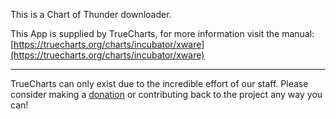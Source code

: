This is a Chart of Thunder downloader.

This App is supplied by TrueCharts, for more information visit the manual: [https://truecharts.org/charts/incubator/xware](https://truecharts.org/charts/incubator/xware)

---

TrueCharts can only exist due to the incredible effort of our staff.
Please consider making a [donation](https://truecharts.org/sponsor) or contributing back to the project any way you can!
